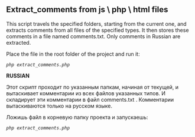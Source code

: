
## Extract_comments from js \ php \ html files
This script travels the specified folders, starting from the current one, and extracts comments from all files of the specified types. It then stores these comments in a file named comments.txt. Only comments in Russian are extracted.

Place the file in the root folder of the project and run it:

_`php extract_comments.php`_

**RUSSIAN**

Этот скрипт проходит по указанным папкам, начиная от текущей, и вытаскивает комментарии из всех файлов указанных типов. И складирует эти комментарии в файл comments.txt . Комментарии вытаскиваются только на русском языке.

Ложишь файл в корневую папку проекта и запускаешь:

_`php extract_comments.php`_

